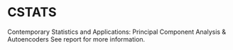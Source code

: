 # CSTATS
Contemporary Statistics and Applications: Principal Component Analysis &amp; Autoencoders
See report for more information.
